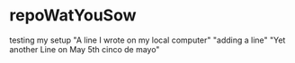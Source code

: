 # repoWatYouSow
testing my setup
"A line I wrote on my local computer" 
"adding a line" 
"Yet another Line on May 5th cinco de mayo"
